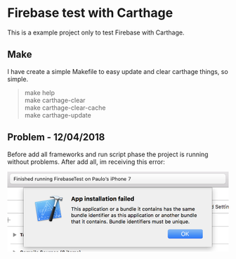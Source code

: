 # Firebase test with Carthage

This is a example project only to test Firebase with Carthage.  

## Make

I have create a simple Makefile to easy update and clear carthage things, so simple.

> make help  
> make carthage-clear  
> make carthage-clear-cache  
> make carthage-update  

## Problem - 12/04/2018

Before add all frameworks and run script phase the project is running without problems. After add all, im receiving this error:  

<img src="extras/images/error001.png">  

